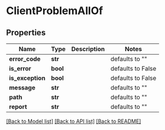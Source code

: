 # ClientProblemAllOf

## Properties
Name | Type | Description | Notes
------------ | ------------- | ------------- | -------------
**error_code** | **str** |  | defaults to ""
**is_error** | **bool** |  | defaults to False
**is_exception** | **bool** |  | defaults to False
**message** | **str** |  | defaults to ""
**path** | **str** |  | defaults to ""
**report** | **str** |  | defaults to ""

[[Back to Model list]](../README.md#documentation-for-models) [[Back to API list]](../README.md#documentation-for-api-endpoints) [[Back to README]](../README.md)


